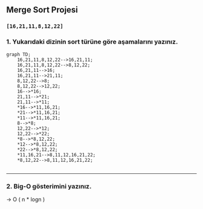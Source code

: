 ## Merge Sort Projesi

### `[16,21,11,8,12,22]`


### 1. Yukarıdaki dizinin sort türüne göre aşamalarını yazınız.

```mermaid
graph TD;
    16,21,11,8,12,22-->16,21,11;
    16,21,11,8,12,22-->8,12,22;
    16,21,11-->16;
    16,21,11-->21,11;
    8,12,22-->8;
    8,12,22-->12,22;
    16-->*16;
    21,11-->*21;
    21,11-->*11;
    *16-->*11,16,21;
    *21-->*11,16,21;
    *11-->*11,16,21;
    8-->*8;
    12,22-->*12;
    12,22-->*22;
    *8-->*8,12,22;
    *12-->*8,12,22;
    *22-->*8,12,22;
    *11,16,21-->8,11,12,16,21,22;
    *8,12,22-->8,11,12,16,21,22;
    
```

---

### 2. Big-O gösterimini yazınız.

  -> O ( n * logn ) 
